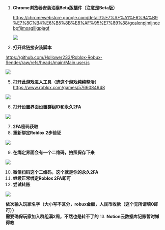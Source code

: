 1. **Chrome浏览器安装油猴Beta版插件（注意是Beta版）**

    <https://chromewebstore.google.com/detail/%E7%AF%A1%E6%94%B9%E7%8C%B4%E6%B5%8B%E8%AF%95%E7%89%88/gcalenpjmijncebpfijmoaglllgpjagf>
   
   ![](https://s2.loli.net/2025/07/10/hPvNz3cyRbLIaXg.png)

3. **打开此链接安装脚本**

<https://github.com/Hollower233/Roblox-Robux-Sender/raw/refs/heads/main/Main.user.js>

![](https://s2.loli.net/2025/07/10/rT5sE6SmRuYUyAc.png)

5. **打开此游戏进入工具（选这个游戏纯纯整活）**
<https://www.roblox.com/games/5766084948>  

![](https://s2.loli.net/2025/07/10/NKD5ZEWpP72she6.png)

6. **打开设置界面设置群组ID和永久2FA**

![](https://s2.loli.net/2025/07/10/F6W2CUH5cG3nkrE.png)

7. **2FA密码获取**
8. **重新绑定Roblox 2步验证**

![](https://s2.loli.net/2025/07/10/lkG7tsChyEmU9Hw.png)

9. **在绑定界面会有一个二维码，拍照保存下来**

![](https://s2.loli.net/2025/07/10/J9rnAqHVaReUzDO.png)

10. **微信扫码这个二维码，这个就是你的永久2FA**
11. **继续正常绑定Roblox 2FA即可**
12. **尝试转账** 

![](https://s2.loli.net/2025/07/10/iKQzXJ2ECs5cxBI.png)

**依次输入玩家名字（大小写不区分，robux金额，人民币收款（这个无所谓填0即可））  
需要确保玩家加入群组满2周，不然也是转不了的**
13. **Notion云数据库记账暂时懒得教**
